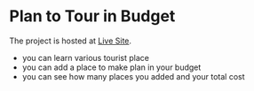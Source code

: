 # Plan to Tour in Budget

The project is hosted at [Live Site](https://tourplan-km.netlify.app/).

- you can learn various tourist place
- you can add a place to make plan in your budget
- you can see how many places you added and your total cost
